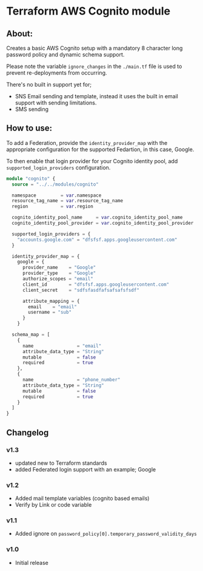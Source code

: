 # Terraform AWS Cognito module

## About:

Creates a basic AWS Cognito setup with a mandatory 8 character long password policy and dynamic schema support.

Please note the variable ```ignore_changes``` in the ```./main.tf``` file is used to prevent re-deployments from occurring. 

There's no built in support yet for;

- SNS Email sending and template, instead it uses the built in email support with sending limitations.
- SMS sending

## How to use:

To add a Federation, provide the ``identity_provider_map`` with the appropriate configuration for the supported Fedartion, in this case, Google.

To then enable that login provider for your Cognito identity pool, add ``supported_login_providers`` configuration.

```terraform
module "cognito" {
  source = "../../modules/cognito"

  namespace         = var.namespace
  resource_tag_name = var.resource_tag_name
  region            = var.region

  cognito_identity_pool_name     = var.cognito_identity_pool_name
  cognito_identity_pool_provider = var.cognito_identity_pool_provider

  supported_login_providers = {
    "accounts.google.com" = "dfsfsf.apps.googleusercontent.com"
  }

  identity_provider_map = {
    google = {
      provider_name    = "Google"
      provider_type    = "Google"
      authorize_scopes = "email"
      client_id        = "dfsfsf.apps.googleusercontent.com"
      client_secret    = "sdfsfasdfafsafsafsfsdf"

      attribute_mapping = {
        email    = "email"
        username = "sub"
      }
    }

  schema_map = [
    {
      name                = "email"
      attribute_data_type = "String"
      mutable             = false
      required            = true
    },
    {
      name                = "phone_number"
      attribute_data_type = "String"
      mutable             = false
      required            = true
    }
  ]
}
```

## Changelog

### v1.3
  - updated new to Terraform standards
  - added Federated login support with an example; Google

### v1.2
 - Added mail template variables (cognito based emails)
 - Verify by Link or code variable

### v1.1
 - Added ignore on ``password_policy[0].temporary_password_validity_days``
 
### v1.0
 - Initial release
